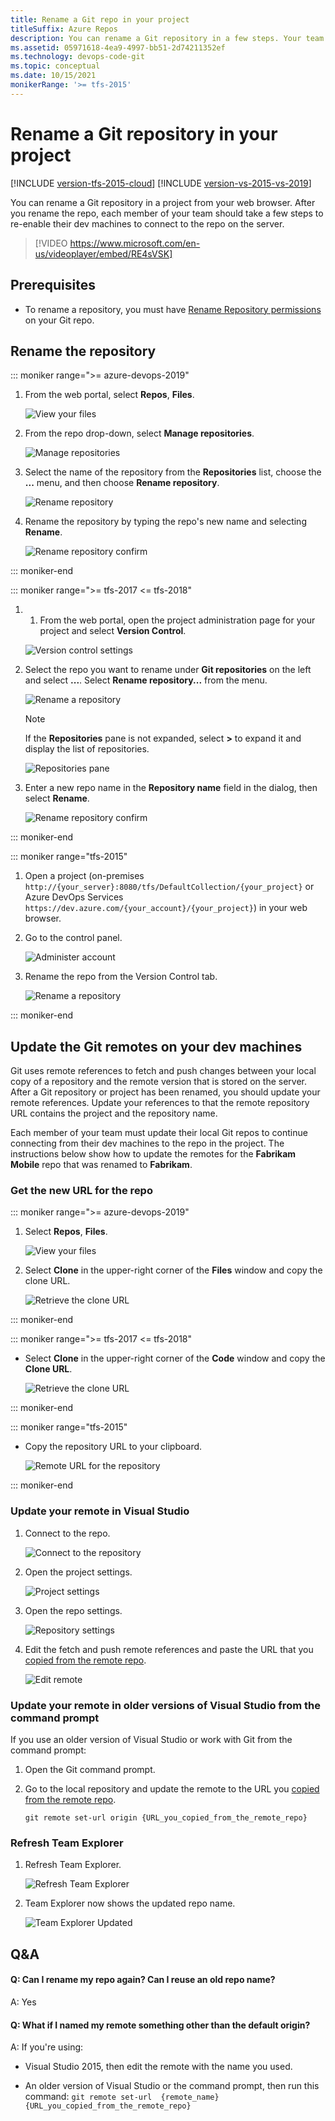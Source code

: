 ```yaml
---
title: Rename a Git repo in your project
titleSuffix: Azure Repos
description: You can rename a Git repository in a few steps. Your team will have to take a few more steps to adapt to the change.
ms.assetid: 05971618-4ea9-4997-bb51-2d74211352ef
ms.technology: devops-code-git 
ms.topic: conceptual
ms.date: 10/15/2021
monikerRange: '>= tfs-2015'
---
```



#  Rename a Git repository in your project

[!INCLUDE [version-tfs-2015-cloud](../includes/version-tfs-2015-cloud.md)]
[!INCLUDE [version-vs-2015-vs-2019](../includes/version-vs-2015-vs-2019.md)]

You can rename a Git repository in a project from your web browser. After you rename the repo, each member of your team should take a few steps to re-enable their dev machines to connect to the repo on the server.

> [!VIDEO https://www.microsoft.com/en-us/videoplayer/embed/RE4sVSK]

## Prerequisites

- To rename a repository, you must have [Rename Repository permissions](set-git-repository-permissions.md#git-repository) on your Git repo.

## Rename the repository

::: moniker range=">= azure-devops-2019"

1. From the web portal, select **Repos**, **Files**.

   ![View your files](media/repos-navigation/repos-files.png)

2. From the repo drop-down, select **Manage repositories**.

   ![Manage repositories](media/repo-mgmt/manage-repositories.png)

3. Select the name of the repository from the **Repositories** list, choose the **...** menu, and then choose **Rename repository**.

   ![Rename repository](media/repo-mgmt/rename-repository.png)

4. Rename the repository by typing the repo's new name and selecting **Rename**.

   ![Rename repository confirm](media/repo-mgmt/rename-repository-confirm.png)

::: moniker-end

::: moniker range=">= tfs-2017 <= tfs-2018"

1. 1. From the web portal, open the project administration page for your project and select **Version Control**.

   ![Version control settings](media/repo-mgmt/version-control-settings.png)

2. Select the repo you want to rename under **Git repositories** on the left and select **...**. Select **Rename repository...** from the menu.

   ![Rename a repository](media/repo-mgmt/rename-repo-2107.png)

   > [!NOTE]
   > If the **Repositories** pane is not expanded, select **>** to expand it and display the list of repositories.
   >
   >![Repositories pane](media/repo-mgmt/expand-repositories-pane.png)

3. Enter a new repo name in the **Repository name** field in the dialog, then select **Rename**.

   ![Rename repository confirm](media/repo-mgmt/rename-repository-confirm.png)

::: moniker-end

::: moniker range="tfs-2015"

1. Open a project (on-premises ```http://{your_server}:8080/tfs/DefaultCollection/{your_project}``` or Azure DevOps Services ```https://dev.azure.com/{your_account}/{your_project}```) in your web browser.

2. Go to the control panel.

   ![Administer account](media/control-panel-launch-icon.png)


1. Rename the repo from the Version Control tab.

   ![Rename a repository](media/repo-rename/AdminVC.png)

::: moniker-end

## Update the Git remotes on your dev machines

Git uses remote references to fetch and push changes between your local copy of a repository and the remote version that is stored on the server. After a Git repository or project has been renamed, you should update your remote references. Update your references to that the remote repository URL contains the project and the repository name. 

Each member of your team must update their local Git repos to continue connecting from their dev machines to the repo in the project. The instructions below show how to update the remotes for the **Fabrikam Mobile** repo that was renamed to **Fabrikam**.

<a name="copy_remote_repo_url"></a>

### Get the new URL for the repo

::: moniker range=">= azure-devops-2019"

1. Select **Repos**, **Files**.

   ![View your files](media/repos-navigation/repos-files.png)

2. Select **Clone** in the upper-right corner of the **Files** window and copy the clone URL.

   ![Retrieve the clone URL](./media/clone-repo/clone-repo.png)

::: moniker-end

::: moniker range=">= tfs-2017 <= tfs-2018"

- Select **Clone** in the upper-right corner of the **Code** window and copy the **Clone URL**.

   ![Retrieve the clone URL](media/repo-mgmt/clone-git-repo.png)

::: moniker-end

::: moniker range="tfs-2015"

- Copy the repository URL to your clipboard.

	![Remote URL for the repository](media/share-your-code-in-git-xcode/newrepocopycloneurl.png)

::: moniker-end


### Update your remote in Visual Studio 

1. Connect to the repo.

   ![Connect to the repository](media/repo-rename/RepoConnect.png)
 
2. Open the project settings.
 
   ![Project settings](media/repo-rename/ProjectSettings.png)

3. Open the repo settings.

   ![Repository settings](media/repo-rename/RepoSettings.png)

4. Edit the fetch and push remote references and paste the URL that you [copied from the remote repo](#copy_remote_repo_url).

   ![Edit remote](media/repo-rename/EditRepoSettings.png)

### Update your remote in older versions of Visual Studio from the command prompt

If you use an older version of Visual Studio or work with Git from the command prompt:

1. Open the Git command prompt.

2. Go to the local repository and update the remote to the URL you [copied from the remote repo](#copy_remote_repo_url).

    ```git remote set-url origin {URL_you_copied_from_the_remote_repo}```

### Refresh Team Explorer

1. Refresh Team Explorer.

   ![Refresh Team Explorer](media/repo-rename/RefreshTeamExplorer.png)

2. Team Explorer now shows the updated repo name. 

   ![Team Explorer Updated](media/repo-rename/Result.png)

## Q&A

<!-- BEGINSECTION class="m-qanda" -->

#### Q: Can I rename my repo again? Can I reuse an old repo name?

A: Yes

#### Q: What if I named my remote something other than the default origin?

A: If you're using:

 * Visual Studio 2015, then edit the remote with the name you used. 

 * An older version of Visual Studio or the command prompt, then run this command: ```git remote set-url  {remote_name} {URL_you_copied_from_the_remote_repo}```


<!-- ENDSECTION -->
